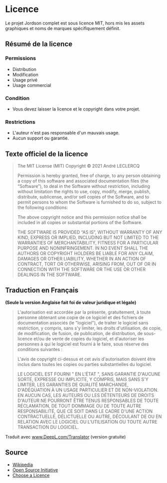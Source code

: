 # Licence

Le projet Jordson complet est sous licence MIT, hors mis les assets graphiques et noms de marques spécifiquement définit.

## Résumé de la licence

### Permissions
- Distribution
- Modification
- Usage privé
- Usage commercial

### Condition
- Vous devez laisser la licence et le copyright dans votre projet.

### Restrictions
- L'auteur n'est pas responsable d'un mauvais usage.
- Aucun support ou garantie.

## Texte officiel de la licence

> The MIT License (MIT)
> Copyright © 2021 André LECLERCQ
>
> Permission is hereby granted, free of charge, to any person obtaining a copy of this software and associated documentation files (the “Software”), to deal in the Software without restriction, including without limitation the rights to use, copy, modify, merge, publish, distribute, sublicense, and/or sell copies of the Software, and to permit persons to whom the Software is furnished to do so, subject to the following conditions:
>
> The above copyright notice and this permission notice shall be included in all copies or substantial portions of the Software.
>
> THE SOFTWARE IS PROVIDED “AS IS”, WITHOUT WARRANTY OF ANY KIND, EXPRESS OR IMPLIED, INCLUDING BUT NOT LIMITED TO THE WARRANTIES OF MERCHANTABILITY, FITNESS FOR A PARTICULAR PURPOSE AND NONINFRINGEMENT. IN NO EVENT SHALL THE AUTHORS OR COPYRIGHT HOLDERS BE LIABLE FOR ANY CLAIM, DAMAGES OR OTHER LIABILITY, WHETHER IN AN ACTION OF CONTRACT, TORT OR OTHERWISE, ARISING FROM, OUT OF OR IN CONNECTION WITH THE SOFTWARE OR THE USE OR OTHER DEALINGS IN THE SOFTWARE.

## Traduction en Français
__(Seule la version Anglaise fait foi de valeur juridique et légale)__

> L'autorisation est accordée par la présente, gratuitement, à toute personne obtenant une copie de ce logiciel et des fichiers de documentation associés (le "logiciel"), de traiter le logiciel sans restriction, y compris, sans s'y limiter, les droits d'utilisation, de copie, de modification, de fusion, de publication, de distribution, de sous-licence et/ou de vente de copies du logiciel, et d'autoriser les personnes à qui le logiciel est fourni à le faire, sous réserve des conditions suivantes :
>
> L'avis de copyright ci-dessus et cet avis d'autorisation doivent être inclus dans toutes les copies ou parties substantielles du logiciel.
>
> LE LOGICIEL EST FOURNI " EN L'ÉTAT ", SANS GARANTIE D'AUCUNE SORTE, EXPRESSE OU IMPLICITE, Y COMPRIS, MAIS SANS S'Y LIMITER, LES GARANTIES DE QUALITÉ MARCHANDE, D'ADÉQUATION À UN USAGE PARTICULIER ET DE NON-VIOLATION. EN AUCUN CAS, LES AUTEURS OU LES DÉTENTEURS DE DROITS D'AUTEUR NE POURRONT ÊTRE TENUS RESPONSABLES DE TOUTE RÉCLAMATION, DE TOUT DOMMAGE OU DE TOUTE AUTRE RESPONSABILITÉ, QUE CE SOIT DANS LE CADRE D'UNE ACTION CONTRACTUELLE, DÉLICTUELLE OU AUTRE, DÉCOULANT DE OU EN RELATION AVEC LE LOGICIEL OU L'UTILISATION OU TOUTE AUTRE TRANSACTION DU LOGICIEL.

Traduit avec www.DeepL.com/Translator (version gratuite)

## Source
- [Wikipedia](https://fr.wikipedia.org/wiki/Licence_MIT)
- [Open Source Initiative](https://opensource.org/licenses/mit-license.php)
- [Choose a Licence](https://choosealicense.com/licenses/mit/)